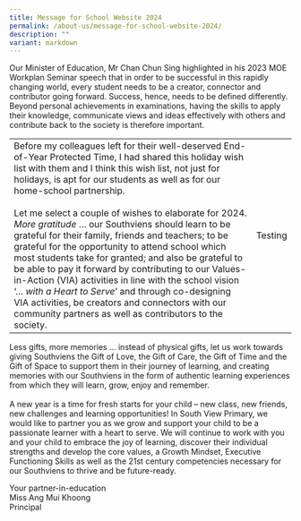 ```yaml
---
title: Message for School Website 2024
permalink: /about-us/message-for-school-website-2024/
description: ""
variant: markdown
---
```

<p>Our Minister of Education, Mr Chan Chun Sing highlighted in his 2023 MOE Workplan Seminar speech that in order to be successful in this rapidly changing world, every student needs to be a creator, connector and contributor going forward. Success, hence, needs to be defined differently. Beyond personal achievements in examinations, having the skills to apply their knowledge, communicate views and ideas effectively with others and contribute back to the society is therefore important.</p>
<table>
<tbody>
	<tr>
		<td>Before my colleagues left for their well-deserved End-of-Year Protected Time, I had shared this holiday wish list with them and I think this wish list, not just for holidays, is apt for our students as well as for our home-school partnership.<br><br>Let me select a couple of wishes to elaborate for 2024. <i>More gratitude</i> … our Southviens should learn to be grateful for their family, friends and teachers; to be grateful for the opportunity to attend school which most students take for granted; and also be grateful to be able to pay it forward by contributing to our Values-in-Action (VIA) activities in line with the school vision ‘… <i>with a Heart to Serve</i>’ and through co-designing VIA activities, be creators and connectors with our community partners as well as contributors to the society.
		</td>
		<td>Testing
		</td>
	</tr>
	</tbody>
	</table>
	<p>Less gifts, more memories … instead of physical gifts, let us work towards giving Southviens the Gift of Love, the Gift of Care, the Gift of Time and the Gift of Space to support them in their journey of learning, and creating memories with our Southviens in the form of authentic learning experiences from which they will learn, grow, enjoy and remember.<br><br>
A new year is a time for fresh starts for your child – new class, new friends, new challenges and learning opportunities! In South View Primary, we would like to partner you as we grow and support your child to be a passionate learner with a heart to serve. We will continue to work with you and your child to embrace the joy of learning, discover their individual strengths and develop the core values, a Growth Mindset, Executive Functioning Skills as well as the 21st century competencies necessary for our Southviens to thrive and be future-ready.
</p><p>Your partner-in-education<br>
Miss Ang Mui Khoong<br>
Principal</p>